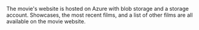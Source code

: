 The movie's website is hosted on Azure with blob storage and a storage account.
Showcases, the most recent films, and a list of other films are all available on the movie website.


